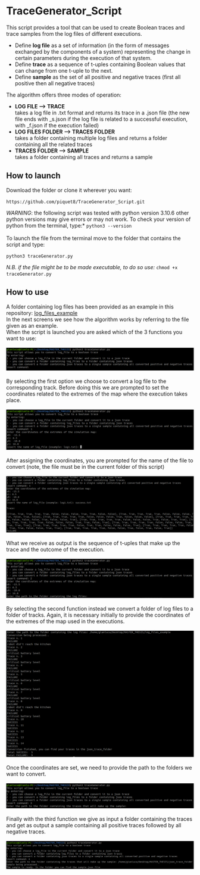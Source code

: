 # TraceGenerator_Script
This script provides a tool that can be used to create Boolean traces and trace samples from the log files of different executions. 
- Define **log file** as a set of information (in the form of messages exchanged by the components of a system) representing the change in certain parameters during the execution of that system. 
- Define **trace** as a sequence of t-uples containing Boolean values that can change from one t-uple to the next.
- Define **sample** as the set of all positive and negative traces (first all positive then all negative traces)  

The algorithm offers three modes of operation:
- **LOG FILE ⟶ TRACE**\
takes a log file in .txt format and returns its trace in a .json file (the new file ends with _s.json if the log file is related to a successful execution, with _f.json if the execution failed)
- **LOG FILES FOLDER ⟶ TRACES FOLDER**\
takes a folder containing multiple log files and returns a folder containing all the related traces
- **TRACES FOLDER ⟶ SAMPLE**\
takes a folder containing all traces and returns a sample

## How to launch
Download the folder or clone it wherever you want:
```
https://github.com/piquet8/TraceGenerator_Script.git
```
*WARNING*: the following script was tested with python version 3.10.6 other python versions may give errors or may not work.
To check your version of python from the terminal, type:* `python3 --version`
\
\
To launch the file from the terminal move to the folder that contains the script and type:
```
python3 traceGenerator.py 
```
*N.B. if the file might be to be made executable, to do so use:* `chmod +x traceGenerator.py` 

## How to use
A folder containing log files has been provided as an example in this repository: [log_files_example](https://github.com/piquet8/TraceGenerator_Script/tree/main/log_files_example)\
In the next screens we see how the algorithm works by referring to the file given as an example.
\
When the script is launched you are asked which of the 3 functions you want to use:\
\
![figure1](https://github.com/piquet8/TraceGenerator_Script/blob/main/media/figure1.png)\
\
By selecting the first option we choose to convert a log file to the corresponding track. Before doing this we are prompted to set the coordinates related to the
extremes of the map where the execution takes place. \
\
![figure2](https://github.com/piquet8/TraceGenerator_Script/blob/main/media/figure2.png)\
\
After assigning the coordinates, you are prompted for the name of the file to convert (note, the file must be in the current folder of this script)\
\
![figure3](https://github.com/piquet8/TraceGenerator_Script/blob/main/media/figure3.png)\
\
What we receive as output is the sequence of t-uples that make up the trace and the outcome of the execution.\
\
![figure4](https://github.com/piquet8/TraceGenerator_Script/blob/main/media/figure4.png)\
\
By selecting the second function instead we convert a folder of log files to a folder of tracks. Again, it is necessary initially to provide the coordinates of the extremes of the map used in the executions.\
\
![figure5](https://github.com/piquet8/TraceGenerator_Script/blob/main/media/figure5.png)\
\
Once the coordinates are set, we need to provide the path to the folders we want to convert.\
\
![figure6](https://github.com/piquet8/TraceGenerator_Script/blob/main/media/figure6.png)\
\
Finally with the third function we give as input a folder containing the traces and get as output a sample containing all positive traces followed by all negative traces. \
\
![figure7](https://github.com/piquet8/TraceGenerator_Script/blob/main/media/figure7.png)
